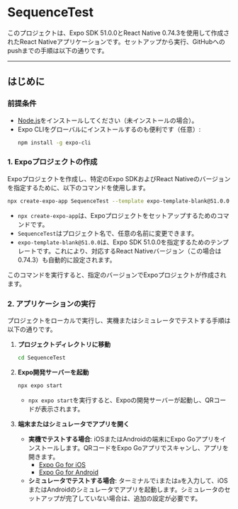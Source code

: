 # SequenceTest


このプロジェクトは、Expo SDK 51.0.0とReact Native 0.74.3を使用して作成されたReact Nativeアプリケーションです。セットアップから実行、GitHubへのpushまでの手順は以下の通りです。

---

## はじめに

### 前提条件
- [Node.js](https://nodejs.org/)をインストールしてください（未インストールの場合）。
- Expo CLIをグローバルにインストールするのも便利です（任意）:
  ```bash
  npm install -g expo-cli
  ```

### 1. Expoプロジェクトの作成
Expoプロジェクトを作成し、特定のExpo SDKおよびReact Nativeのバージョンを指定するために、以下のコマンドを使用します。

```bash
npx create-expo-app SequenceTest --template expo-template-blank@51.0.0
```

- `npx create-expo-app`は、Expoプロジェクトをセットアップするためのコマンドです。
- `SequenceTest`はプロジェクト名で、任意の名前に変更できます。
- `expo-template-blank@51.0.0`は、Expo SDK 51.0.0を指定するためのテンプレートです。これにより、対応するReact Nativeバージョン（この場合は0.74.3）も自動的に設定されます。

このコマンドを実行すると、指定のバージョンでExpoプロジェクトが作成されます。

### 2. アプリケーションの実行
プロジェクトをローカルで実行し、実機またはシミュレータでテストする手順は以下の通りです。

1. **プロジェクトディレクトリに移動**
   ```bash
   cd SequenceTest
   ```

2. **Expo開発サーバーを起動**
   ```bash
   npx expo start
   ```

   - `npx expo start`を実行すると、Expoの開発サーバーが起動し、QRコードが表示されます。

3. **端末またはシミュレータでアプリを開く**
   - **実機でテストする場合**: iOSまたはAndroidの端末にExpo Goアプリをインストールします。QRコードをExpo Goアプリでスキャンし、アプリを開きます。
     - [Expo Go for iOS](https://apps.apple.com/app/expo-go/id982107779)
     - [Expo Go for Android](https://play.google.com/store/apps/details?id=host.exp.exponent)
   - **シミュレータでテストする場合**: ターミナルで`i`または`a`を入力して、iOSまたはAndroidのシミュレータでアプリを起動します。シミュレータのセットアップが完了していない場合は、追加の設定が必要です。
